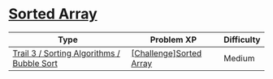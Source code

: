 # [Sorted Array](https://www.codetree.ai/trails/complete/curated-cards/challenge-already-sorted-bubble)

|Type|Problem XP|Difficulty|
|---|---|---|
|[Trail 3 / Sorting Algorithms / Bubble Sort](https://www.codetree.ai/trail-info/novice-high/)|[[Challenge]Sorted Array](https://www.codetree.ai/trails/complete/curated-cards/challenge-already-sorted-bubble/)|Medium|

